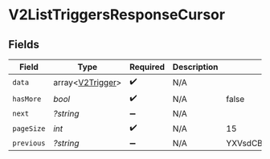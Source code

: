 # V2ListTriggersResponseCursor


## Fields

| Field                                                | Type                                                 | Required                                             | Description                                          | Example                                              |
| ---------------------------------------------------- | ---------------------------------------------------- | ---------------------------------------------------- | ---------------------------------------------------- | ---------------------------------------------------- |
| `data`                                               | array<[V2Trigger](../../models/shared/V2Trigger.md)> | :heavy_check_mark:                                   | N/A                                                  |                                                      |
| `hasMore`                                            | *bool*                                               | :heavy_check_mark:                                   | N/A                                                  | false                                                |
| `next`                                               | *?string*                                            | :heavy_minus_sign:                                   | N/A                                                  |                                                      |
| `pageSize`                                           | *int*                                                | :heavy_check_mark:                                   | N/A                                                  | 15                                                   |
| `previous`                                           | *?string*                                            | :heavy_minus_sign:                                   | N/A                                                  | YXVsdCBhbmQgYSBtYXhpbXVtIG1heF9yZXN1bHRzLol=         |